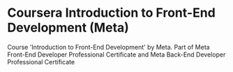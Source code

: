 # Coursera Introduction to Front-End Development (Meta)
 Course 'Introduction to Front-End Development' by Meta. Part of Meta Front-End Developer Professional Certificate and Meta Back-End Developer Professional Certificate
